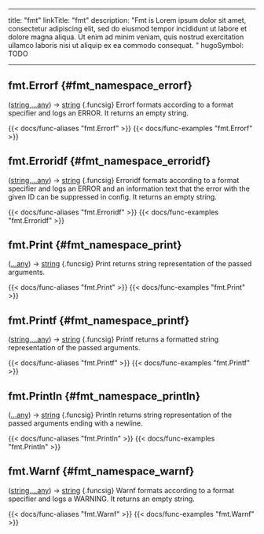 




---
title: "fmt"
linkTitle: "fmt"
description: "Fmt is Lorem ipsum dolor sit amet, consectetur adipiscing elit, sed do eiusmod tempor incididunt ut labore et dolore magna aliqua. Ut enim ad minim veniam, quis nostrud exercitation ullamco laboris nisi ut aliquip ex ea commodo consequat. "
hugoSymbol: TODO




---















## fmt.Errorf {#fmt_namespace_errorf}

\([string](/documentation/reference/gotypes/#string),[...any](/documentation/reference/objects//...any)\) → [string](/documentation/reference/gotypes/#string)
{.funcsig}
Errorf formats according to a format specifier and logs an ERROR.
It returns an empty string.


{{< docs/func-aliases "fmt.Errorf" >}}
{{< docs/func-examples "fmt.Errorf" >}}







## fmt.Erroridf {#fmt_namespace_erroridf}

\([string](/documentation/reference/gotypes/#string),[...any](/documentation/reference/objects//...any)\) → [string](/documentation/reference/gotypes/#string)
{.funcsig}
Erroridf formats according to a format specifier and logs an ERROR and
an information text that the error with the given ID can be suppressed in config.
It returns an empty string.


{{< docs/func-aliases "fmt.Erroridf" >}}
{{< docs/func-examples "fmt.Erroridf" >}}







## fmt.Print {#fmt_namespace_print}

\([...any](/documentation/reference/objects//...any)\) → [string](/documentation/reference/gotypes/#string)
{.funcsig}
Print returns string representation of the passed arguments.


{{< docs/func-aliases "fmt.Print" >}}
{{< docs/func-examples "fmt.Print" >}}







## fmt.Printf {#fmt_namespace_printf}

\([string](/documentation/reference/gotypes/#string),[...any](/documentation/reference/objects//...any)\) → [string](/documentation/reference/gotypes/#string)
{.funcsig}
Printf returns a formatted string representation of the passed arguments.


{{< docs/func-aliases "fmt.Printf" >}}
{{< docs/func-examples "fmt.Printf" >}}







## fmt.Println {#fmt_namespace_println}

\([...any](/documentation/reference/objects//...any)\) → [string](/documentation/reference/gotypes/#string)
{.funcsig}
Println returns string representation of the passed arguments ending with a newline.


{{< docs/func-aliases "fmt.Println" >}}
{{< docs/func-examples "fmt.Println" >}}







## fmt.Warnf {#fmt_namespace_warnf}

\([string](/documentation/reference/gotypes/#string),[...any](/documentation/reference/objects//...any)\) → [string](/documentation/reference/gotypes/#string)
{.funcsig}
Warnf formats according to a format specifier and logs a WARNING.
It returns an empty string.


{{< docs/func-aliases "fmt.Warnf" >}}
{{< docs/func-examples "fmt.Warnf" >}}





